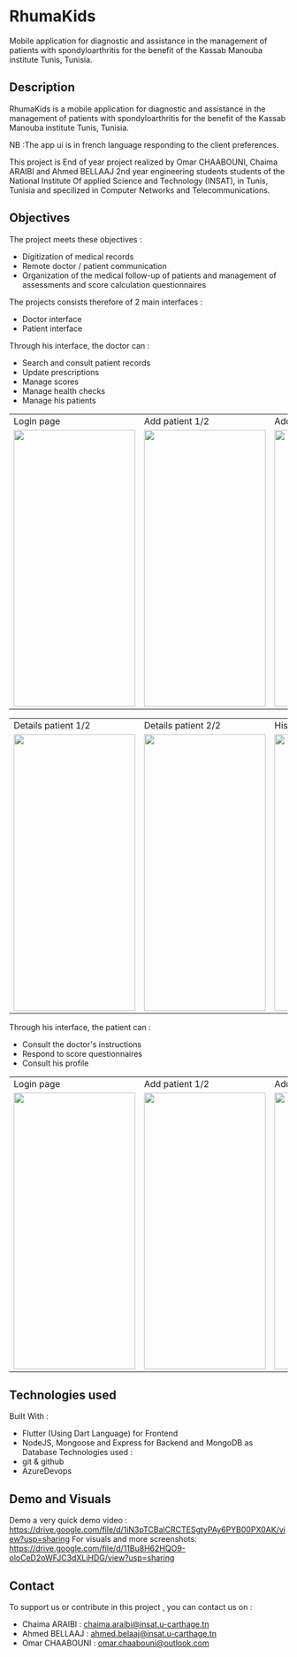 # RhumaKids

Mobile application for diagnostic and assistance in the management of patients with spondyloarthritis for the benefit of the Kassab Manouba institute Tunis, Tunisia.

## Description
RhumaKids is a mobile application for diagnostic and assistance in the management of patients with spondyloarthritis for the benefit of the Kassab Manouba institute Tunis, Tunisia.

NB :The app ui is in french language responding to the client preferences.

This project is End of year project realized by Omar CHAABOUNI, Chaima ARAIBI and Ahmed BELLAAJ 2nd year engineering students students of the National Institute Of applied Science and Technology (INSAT), in Tunis, Tunisia and specilized in Computer Networks and Telecommunications.


## Objectives

The project meets these objectives :
  - Digitization of medical records
  - Remote doctor / patient communication
  - Organization of the medical follow-up of patients and management of assessments and score calculation questionnaires

The projects consists therefore of 2 main interfaces :
  - Doctor interface
  - Patient interface

Through his interface, the doctor can :
- Search and consult patient records
- Update prescriptions
- Manage scores 
- Manage health checks
- Manage his patients

<table>
  <tr>
    <td>Login page</td>
     <td>Add patient 1/2</td>
     <td>Add patient 2/2</td>
    <td>List patients</td>
  </tr>
  <tr>
    <td><img src="https://user-images.githubusercontent.com/55398565/129442807-162c568e-1be0-49f1-9a40-cc20c3e04ffa.jpg" width="220" height="500"></td>
    <td><img src="https://user-images.githubusercontent.com/55398565/129442817-6e7ee30e-809f-4177-b75b-54cdb091b78a.jpg" width="220" height="500"></td>
    <td><img src="https://user-images.githubusercontent.com/55398565/129442820-c1996704-8fab-4298-80e0-79dfaf953500.jpg" width="220" height="500"></td>
    <td><img src="https://user-images.githubusercontent.com/55398565/129443480-4e8d76b7-4274-4409-b2da-64185854b709.jpg" width="220" height="500"></td>
  </tr>
 </table>

<table>
  <tr>
    <td>Details patient 1/2</td>
    <td>Details patient 2/2</td>
    <td>History of test</td>
    <td>Validate health check</td>
  </tr>
  <tr>
    <td><img src="https://user-images.githubusercontent.com/55398565/129442821-0ed9279c-ac32-40c3-b5a3-e1adc0b9d4bc.jpg" width="220" height="500"></td>
    <td><img src="https://user-images.githubusercontent.com/55398565/129442823-6da6bb01-5440-415b-9a0b-91c3a8a3de1e.jpg" width="220" height="500"></td>
    <td><img src="https://user-images.githubusercontent.com/55398565/129442829-481bfff9-108f-4283-a5fa-cbb5126f3765.jpg" width="220" height="500"></td>
    <td><img src="https://user-images.githubusercontent.com/55398565/129442830-7dfef966-31ca-435d-b635-a22119e8bff1.jpg" width="220" height="500"></td>
  </tr>
 </table>

Through his interface, the patient can :
- Consult the doctor's instructions
- Respond to score questionnaires
- Consult his profile
 
 <table>
  <tr>
    <td>Login page</td>
     <td>Add patient 1/2</td>
     <td>Add patient 2/2</td>
    <td>List patients</td>
  </tr>
  <tr>
    <td><img src="https://user-images.githubusercontent.com/55398565/129442807-162c568e-1be0-49f1-9a40-cc20c3e04ffa.jpg" width="220" height="500"></td>
    <td><img src="https://user-images.githubusercontent.com/55398565/129442817-6e7ee30e-809f-4177-b75b-54cdb091b78a.jpg" width="220" height="500"></td>
    <td><img src="https://user-images.githubusercontent.com/55398565/129442820-c1996704-8fab-4298-80e0-79dfaf953500.jpg" width="220" height="500"></td>
    <td><img src="https://user-images.githubusercontent.com/55398565/129443480-4e8d76b7-4274-4409-b2da-64185854b709.jpg" width="220" height="500"></td>
  </tr>
 </table>
 
## Technologies used

Built With : 
  - Flutter (Using Dart Language) for Frontend 
  - NodeJS, Mongoose and Express for Backend and MongoDB as Database
Technologies used :
  - git & github
  - AzureDevops
 
## Demo and Visuals

Demo a very quick demo video : https://drive.google.com/file/d/1iN3pTCBalCRCTESgtyPAy6PYB00PX0AK/view?usp=sharing
For visuals and more screenshots: https://drive.google.com/file/d/11Bu8H62HQO9-oloCeD2oWFJC3dXLiHDG/view?usp=sharing
 
## Contact

 To support us or contribute in this project , you can contact us on :
- Chaima ARAIBI : chaima.araibi@insat.u-carthage.tn
- Ahmed BELLAAJ : ahmed.belaaj@insat.u-carthage.tn
- Omar CHAABOUNI : omar.chaabouni@outlook.com
